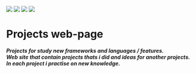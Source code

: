 <p align="left"><img src="https://img.shields.io/badge/Bootstrap-v5.0-purple"border="0">&nbsp<img src="https://img.shields.io/badge/JavaScript-ECMAScript%202020-yellow"border="0">&nbsp<img src="https://img.shields.io/badge/CSS-vCSS3-blue"border="0">&nbsp<img src="https://img.shields.io/badge/HTML-v5.0-red"border="0"></p>

# Projects web-page <br>
***Projects for study new frameworks and languages / features.  </br>
Web site that contain projects thats i did and ideas for another projects.</br>
In each project i practise on new knowledge.***
